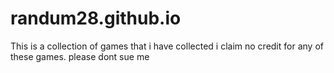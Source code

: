 # randum28.github.io
This is a collection of games that i have collected i claim no credit for any of these games.
please dont sue me

